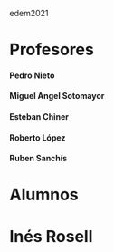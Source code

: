 edem2021


# Profesores
#### Pedro Nieto
#### Miguel Angel Sotomayor
#### Esteban Chiner
#### Roberto López
#### Ruben Sanchís

# Alumnos
# Inés Rosell